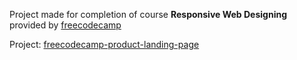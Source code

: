 Project made for completion of course **Responsive Web Designing** provided by [freecodecamp](https://freecodecamp.org)

Project: [freecodecamp-product-landing-page](https://coolabhays.github.io/freecodecamp-product-landing-page)
